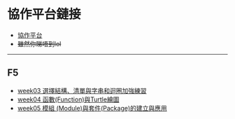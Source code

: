 # 協作平台鏈接
- [協作平台](https://sites.google.com/choikou.edu.mo/laikafai07/%E7%AC%AC%E4%B8%80%E6%AE%B5%E8%B3%87%E8%A8%8A%E8%AA%B2%E7%A8%8B)
-  ~~雖然你睇唔到lol~~
---
## F5
- [week03 選擇結構、清單與字串和迴圈加強練習](week03_f5a24)
- [week04 函數(Function)與Turtle繪圖](week04_f5a24)
- [week05 模組 (Module)與套件(Package)的建立與應用](week05_f5a24)
